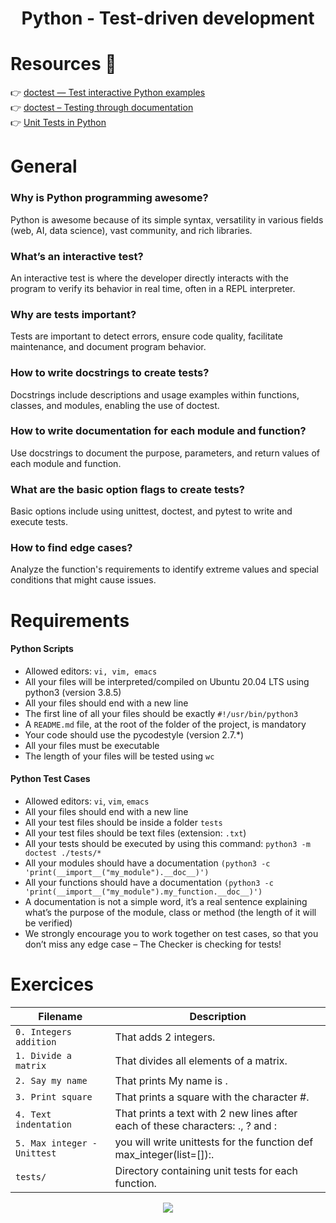 <div align= "center">
  <h1>Python - Test-driven development</h1>
</div>

# Resources 👀

 👉 [doctest — Test interactive Python examples ](https://docs.python.org/3/library/doctest.html)  
 👉 [doctest – Testing through documentation ](https://pymotw.com/3/doctest/)  
 👉 [Unit Tests in Python](https://www.youtube.com/watch?v=1Lfv5tUGsn8)  



# General

### Why is Python programming awesome?
Python is awesome because of its simple syntax, versatility in various fields (web, AI, data science), vast community, and rich libraries.

### What’s an interactive test?
An interactive test is where the developer directly interacts with the program to verify its behavior in real time, often in a REPL interpreter.

### Why are tests important?
Tests are important to detect errors, ensure code quality, facilitate maintenance, and document program behavior.

### How to write docstrings to create tests?
Docstrings include descriptions and usage examples within functions, classes, and modules, enabling the use of doctest.

### How to write documentation for each module and function?
Use docstrings to document the purpose, parameters, and return values of each module and function.

### What are the basic option flags to create tests?
Basic options include using unittest, doctest, and pytest to write and execute tests.

### How to find edge cases?
Analyze the function's requirements to identify extreme values and special conditions that might cause issues.


# Requirements 

#### Python Scripts

- Allowed editors: ```vi, vim, emacs```  
- All your files will be interpreted/compiled on Ubuntu 20.04 LTS using python3 (version 3.8.5)  
- All your files should end with a new line  
- The first line of all your files should be exactly `#!/usr/bin/python3`  
- A `README.md` file, at the root of the folder of the project, is mandatory  
- Your code should use the pycodestyle (version 2.7.*)  
- All your files must be executable  
- The length of your files will be tested using ```wc``` 

#### Python Test Cases

- Allowed editors: `vi`, `vim`, `emacs`
- All your files should end with a new line
- All your test files should be inside a folder `tests`
- All your test files should be text files (extension: `.txt`)
- All your tests should be executed by using this command: `python3 -m doctest ./tests/*`
- All your modules should have a documentation `(python3 -c 'print(__import__("my_module").__doc__)')`
- All your functions should have a documentation `(python3 -c 'print(__import__("my_module").my_function.__doc__)')`
- A documentation is not a simple word, it’s a real sentence explaining what’s the purpose of the module, class or method (the length of it will be verified)
- We strongly encourage you to work together on test cases, so that you don’t miss any edge case – The Checker is checking for tests!

# Exercices

| Filename | Description |
| -------- | ----------- |
| `0. Integers addition` | That adds 2 integers. |
| `1. Divide a matrix` | That divides all elements of a matrix. |
| `2. Say my name` | That prints My name is <first name> <last name>.|
| `3. Print square` | That prints a square with the character #.|
| `4. Text indentation` | That prints a text with 2 new lines after each of these characters: ., ? and : |
| `5. Max integer - Unittest` | you will write unittests for the function def max_integer(list=[]):.|
| `tests/` | Directory containing unit tests for each function. |


<p align="center">
  <img src="https://i.imgur.com/J1oVLId.jpeg" name="logo Holberton"/>
</p>
